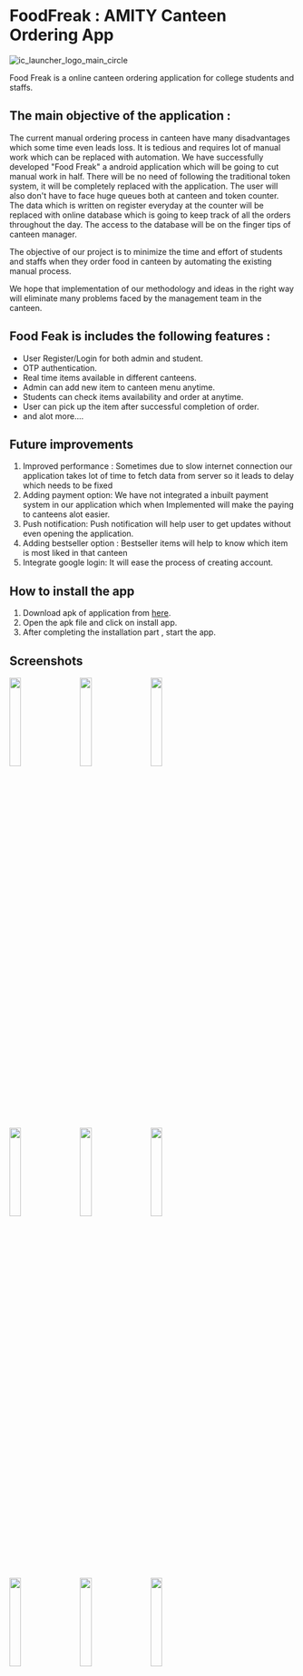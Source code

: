 # FoodFreak : AMITY Canteen Ordering App

![ic_launcher_logo_main_circle](https://user-images.githubusercontent.com/66693732/84262687-a782aa80-ab3b-11ea-8ebf-bfb8d40d61a1.png)

Food Freak is a online canteen ordering application for college students and staffs.

## The main objective of the application :
The current manual ordering process in canteen have many disadvantages which some time even leads loss. It is tedious and requires lot of manual work which can be replaced with automation. We have successfully developed "Food Freak" a android application which will be going to cut manual work in half. There will be no need of following the traditional token system, it will be completely replaced with the application. The user will also don't have to face huge queues both at canteen and token counter.
The data which is written on register everyday at the counter will be replaced with online database which is going to keep track of all the orders throughout the day. The access to the database will be on the finger tips of canteen manager. 

The objective of our project is to minimize the time and effort of students and staffs when they order food in canteen by automating the existing manual process.

We hope that implementation of our methodology and ideas in the right way will eliminate many problems faced by the management team in the canteen.

## Food Feak is includes the following features :
- User Register/Login for both admin and student.
- OTP authentication.
- Real time items available in different canteens.
- Admin can add new item to canteen menu anytime.
- Students can check items availability and order at anytime.
- User can pick up the item after successful completion of order.
- and alot more....

## Future improvements
1. Improved performance : Sometimes due to slow internet connection our application takes lot of time to fetch data from server so it leads to delay which needs to be fixed
2. Adding payment option: We have not integrated a inbuilt payment system in our application which when Implemented will make the paying to canteens alot easier.
3. Push notification: Push notification will help user to get updates without even opening the application.
4. Adding bestseller option : Bestseller items will help to know which item is most liked in that canteen
5. Integrate google login: It will ease the process of creating account.

## How to install the app

1. Download apk of application from [here](https://github.com/HimanskDevStuff/FoodFreak/blob/master/app/FoodFreak-v-1.0.apk?raw=true).
2. Open the apk file and click on install app.
3. After completing the installation part , start the app.

## Screenshots
<img src="https://user-images.githubusercontent.com/66693732/84275047-38628180-ab4e-11ea-9bb9-95a1b33735bb.jpg" width="20%" height="20%">&nbsp;&nbsp;&nbsp;&nbsp;&nbsp;&nbsp;<img src="https://user-images.githubusercontent.com/66693732/84275079-43b5ad00-ab4e-11ea-8a7c-bd0289b52ecb.jpg" width="20%" height="20%">&nbsp;&nbsp;&nbsp;&nbsp;&nbsp;&nbsp;<img src="https://user-images.githubusercontent.com/66693732/84275072-41ebe980-ab4e-11ea-9d5a-e8303c2d77b4.jpg" width="20%" height="20%">  

<img src="https://user-images.githubusercontent.com/66693732/84275170-5cbe5e00-ab4e-11ea-894b-6391f3b87727.jpg" width="20%" height="20%">&nbsp;&nbsp;&nbsp;&nbsp;&nbsp;&nbsp;<img src="https://user-images.githubusercontent.com/66693732/84275161-5af49a80-ab4e-11ea-95dc-ecc325d84542.jpg" width="20%" height="20%">&nbsp;&nbsp;&nbsp;&nbsp;&nbsp;&nbsp;<img src="https://user-images.githubusercontent.com/66693732/84275167-5c25c780-ab4e-11ea-8a21-70c73a739755.jpg" width="20%" height="20%">

<img src="https://user-images.githubusercontent.com/66693732/84275172-5d56f480-ab4e-11ea-8832-10c13c7e7bf2.jpg" width="20%" height="20%">&nbsp;&nbsp;&nbsp;&nbsp;&nbsp;&nbsp;<img src="https://user-images.githubusercontent.com/66693732/84275166-5c25c780-ab4e-11ea-91e0-40405dea2cb6.jpg" width="20%" height="20%">&nbsp;&nbsp;&nbsp;&nbsp;&nbsp;&nbsp;<img src="https://user-images.githubusercontent.com/66693732/84280875-7e6f1380-ab55-11ea-8269-9a7f5a0d6244.jpg" width="20%" height="20%">
